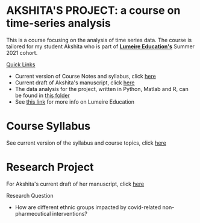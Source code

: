 # AKSHITA'S PROJECT: a course on time-series analysis

This is a course  focusing on the analysis of time series data. The course is tailored for my student Akshita who is part of  **<u>Lumeire Education's</u>** Summer 2021 cohort. 

<u>Quick Links</u>

- Current version of Course Notes and syllabus, click [here](SCHEDULE.md) 
- Current draft of Akshita's manuscript, click  [here](MANUSCRIPT.md) 
- The data analysis for the project, written in Python, Matlab and R, can be found in [this folder](aksANALYZE)   
- See [this link](https://www.lumiere-education.com/)  for more info on Lumeire Education

# Course Syllabus 

See current version of the syllabus and course topics, click [here](SCHEDULE.md) 

# Research Project

For Akshita's current draft of her manuscript, click  [here](MANUSCRIPT.md) 

Research Question

- How are different ethnic groups impacted by covid-related non-pharmecutical interventions?
